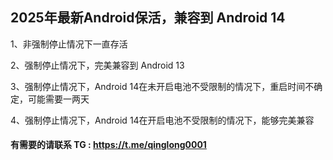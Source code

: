 ## 2025年最新Android保活，兼容到 Android 14 

1、非强制停止情况下一直存活 

2、强制停止情况下，完美兼容到 Android 13 

3、强制停止情况下，Android 14在未开启电池不受限制的情况下，重启时间不确定，可能需要一两天 

4、强制停止情况下，Android 14在开启电池不受限制的情况下，能够完美兼容 


#### 有需要的请联系 TG : https://t.me/qinglong0001 


